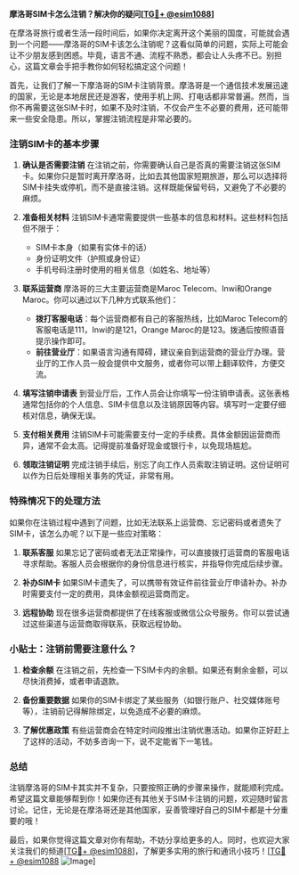 **摩洛哥SIM卡怎么注销？解决你的疑问[[TG💪+ @esim1088](https://t.me/s/esim1088)]**

在摩洛哥旅行或者生活一段时间后，如果你决定离开这个美丽的国度，可能就会遇到一个问题——摩洛哥的SIM卡该怎么注销呢？这看似简单的问题，实际上可能会让不少朋友感到困惑。毕竟，语言不通、流程不熟悉，都会让人头疼不已。别担心，这篇文章会手把手教你如何轻松搞定这个问题！

首先，让我们了解一下摩洛哥的SIM卡注销背景。摩洛哥是一个通信技术发展迅速的国家，无论是本地居民还是游客，使用手机上网、打电话都非常普遍。然而，当你不再需要这张SIM卡时，如果不及时注销，不仅会产生不必要的费用，还可能带来一些安全隐患。所以，掌握注销流程是非常必要的。

### 注销SIM卡的基本步骤

1. **确认是否需要注销**
   在注销之前，你需要确认自己是否真的需要注销这张SIM卡。如果你只是暂时离开摩洛哥，比如去其他国家短期旅游，那么可以选择将SIM卡挂失或停机，而不是直接注销。这样既能保留号码，又避免了不必要的麻烦。

2. **准备相关材料**
   注销SIM卡通常需要提供一些基本的信息和材料。这些材料包括但不限于：
   - SIM卡本身（如果有实体卡的话）
   - 身份证明文件（护照或身份证）
   - 手机号码注册时使用的相关信息（如姓名、地址等）

3. **联系运营商**
   摩洛哥的三大主要运营商是Maroc Telecom、Inwi和Orange Maroc。你可以通过以下几种方式联系他们：
   - **拨打客服电话**：每个运营商都有自己的客服热线，比如Maroc Telecom的客服电话是111，Inwi的是121，Orange Maroc的是123。拨通后按照语音提示操作即可。
   - **前往营业厅**：如果语言沟通有障碍，建议亲自到运营商的营业厅办理。营业厅的工作人员一般会提供中文服务，或者你可以带上翻译软件，方便交流。

4. **填写注销申请表**
   到营业厅后，工作人员会让你填写一份注销申请表。这张表格通常包括你的个人信息、SIM卡信息以及注销原因等内容。填写时一定要仔细核对信息，确保无误。

5. **支付相关费用**
   注销SIM卡可能需要支付一定的手续费。具体金额因运营商而异，通常不会太高。记得提前准备好现金或银行卡，以免现场尴尬。

6. **领取注销证明**
   完成注销手续后，别忘了向工作人员索取注销证明。这份证明可以作为日后处理相关事务的凭证，非常有用。

### 特殊情况下的处理方法

如果你在注销过程中遇到了问题，比如无法联系上运营商、忘记密码或者遗失了SIM卡，该怎么办呢？以下是一些应对策略：

1. **联系客服**
   如果忘记了密码或者无法正常操作，可以直接拨打运营商的客服电话寻求帮助。客服人员会根据你的身份信息进行核实，并指导你完成后续步骤。

2. **补办SIM卡**
   如果SIM卡遗失了，可以携带有效证件前往营业厅申请补办。补办时需要支付一定的费用，具体金额视运营商而定。

3. **远程协助**
   现在很多运营商都提供了在线客服或微信公众号服务。你可以尝试通过这些渠道与运营商取得联系，获取远程协助。

### 小贴士：注销前需要注意什么？

1. **检查余额**
   在注销之前，先检查一下SIM卡内的余额。如果还有剩余金额，可以尽快消费掉，或者申请退款。

2. **备份重要数据**
   如果你的SIM卡绑定了某些服务（如银行账户、社交媒体账号等），注销前记得解除绑定，以免造成不必要的麻烦。

3. **了解优惠政策**
   有些运营商会在特定时间段推出注销优惠活动。如果你正好赶上了这样的活动，不妨多咨询一下，说不定能省下一笔钱。

### 总结

注销摩洛哥的SIM卡其实并不复杂，只要按照正确的步骤来操作，就能顺利完成。希望这篇文章能够帮到你！如果你还有其他关于SIM卡注销的问题，欢迎随时留言讨论。记住，无论是在摩洛哥还是其他国家，妥善管理好自己的SIM卡都是十分重要的哦！

最后，如果你觉得这篇文章对你有帮助，不妨分享给更多的人。同时，也欢迎大家关注我们的频道[[TG💪+ @esim1088](https://t.me/s/esim1088)]，了解更多实用的旅行和通讯小技巧！[[TG💪+ @esim1088](https://t.me/s/esim1088) ![Image](https://i.postimg.cc/4NQfJmqS/Snipaste-2025-05-13-00-14-12.png)]